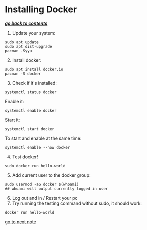 # Installing Docker

[***go back to contents***](01-contents.md)

1. Update your system:

```
sudo apt update 
sudo apt dist-upgrade
pacman -Syyu
```

2. Install docker:

```
sudo apt install docker.io
pacman -S docker
```

3. Check if it's installed:

```
systemctl status docker
```

   Enable it:

```
systemctl enable docker
```

   Start it:
   
```
systemctl start docker
```
   
   To start and enable at the same time: 

```
systemctl enable --now docker
```

4. Test docker!

```
sudo docker run hello-world
```

5. Add current user to the docker group:

```
sudo usermod -aG docker $(whoami)
## whoami will output currently logged in user
```

6. Log out and in / Restart your pc
7. Try running the testing command without sudo,
   it should work:

```
docker run hello-world
```

[go to next note](04-running-containers.md)
